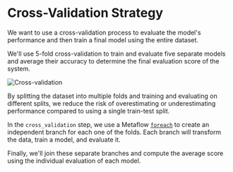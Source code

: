 # Cross-Validation Strategy

We want to use a cross-validation process to evaluate the model's performance and then train a final model using the entire dataset. 

We'll use 5-fold cross-validation to train and evaluate five separate models and average their accuracy to determine the final evaluation score of the system.

![Cross-validation](.guide/training-pipeline/images/cross-validation.png)

By splitting the dataset into multiple folds and training and evaluating on different splits, we reduce the risk of overestimating or underestimating performance compared to using a single train-test split.

In the `cross_validation` step, we use a Metaflow [`foreach`](.guide/introduction-to-metaflow/foreach.md) to create an independent branch for each one of the folds. Each branch will transform the data, train a model, and evaluate it. 

Finally, we'll join these separate branches and compute the average score using the individual evaluation of each model.

